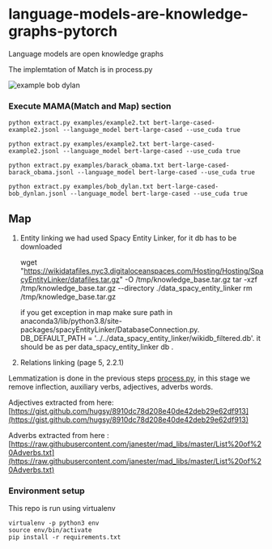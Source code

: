 # language-models-are-knowledge-graphs-pytorch
Language models are open knowledge graphs


The implemtation of Match is in process.py

![example bob dylan](https://raw.githubusercontent.com/theblackcat102/language-models-are-knowledge-graphs-pytorch/main/images/bob_dylan.png)

### Execute MAMA(Match and Map) section



```
python extract.py examples/example2.txt bert-large-cased-example2.jsonl --language_model bert-large-cased --use_cuda true

python extract.py examples/example2.txt bert-large-cased-example2.jsonl --language_model bert-large-cased --use_cuda true

python extract.py examples/barack_obama.txt bert-large-cased-barack_obama.jsonl --language_model bert-large-cased --use_cuda true

python extract.py examples/bob_dylan.txt bert-large-cased-bob_dynlan.jsonl --language_model bert-large-cased --use_cuda true
```

## Map

1. Entity linking
   we had used Spacy Entity Linker,
   for it db has to be downloaded

   wget "https://wikidatafiles.nyc3.digitaloceanspaces.com/Hosting/Hosting/SpacyEntityLinker/datafiles.tar.gz" -O /tmp/knowledge_base.tar.gz
   tar -xzf /tmp/knowledge_base.tar.gz --directory ./data_spacy_entity_linker
   rm /tmp/knowledge_base.tar.gz

   if you get exception in map make sure path in anaconda3/lib/python3.8/site-packages/spacyEntityLinker/DatabaseConnection.py.
   DB_DEFAULT_PATH = '../../data_spacy_entity_linker/wikidb_filtered.db'.
   it should be as per data_spacy_entity_linker db .



2. Relations linking (page 5, 2.2.1)

Lemmatization is done in the previous steps [process.py](), in this stage we remove inflection, auxiliary verbs, adjectives, adverbs words.

Adjectives extracted from here: [https://gist.github.com/hugsy/8910dc78d208e40de42deb29e62df913](https://gist.github.com/hugsy/8910dc78d208e40de42deb29e62df913)


Adverbs extracted from here : [https://raw.githubusercontent.com/janester/mad_libs/master/List%20of%20Adverbs.txt](https://raw.githubusercontent.com/janester/mad_libs/master/List%20of%20Adverbs.txt)


### Environment setup


This repo is run using virtualenv 

```
virtualenv -p python3 env
source env/bin/activate
pip install -r requirements.txt
```

